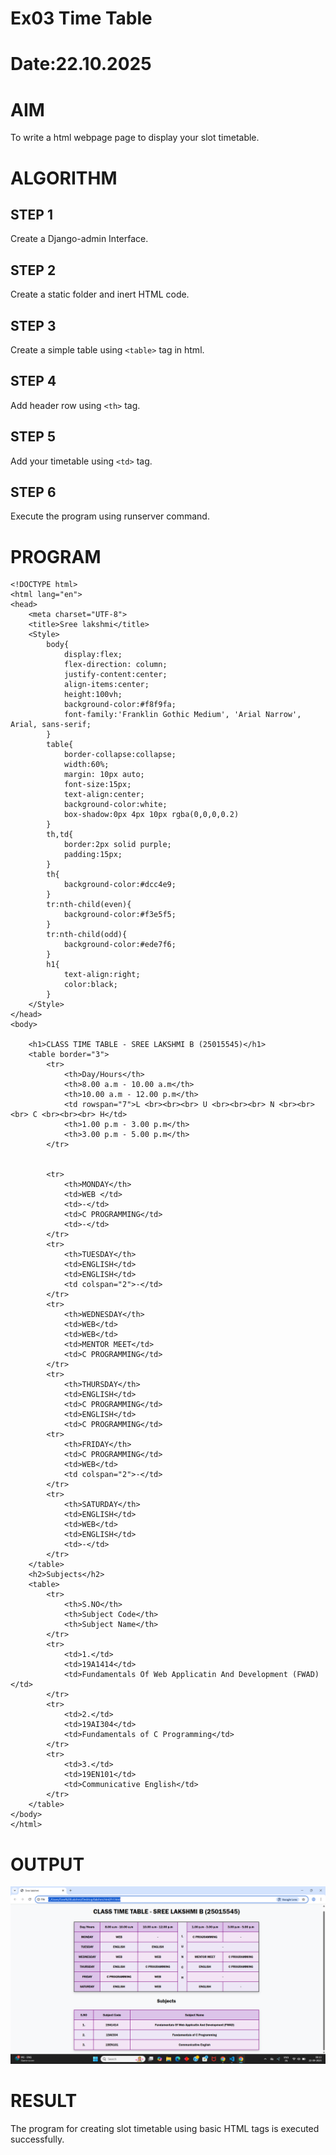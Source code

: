 # Ex03 Time Table
# Date:22.10.2025
# AIM
To write a html webpage page to display your slot timetable.

# ALGORITHM
## STEP 1
Create a Django-admin Interface.

## STEP 2
Create a static folder and inert HTML code.

## STEP 3
Create a simple table using `<table>` tag in html.

## STEP 4
Add header row using `<th>` tag.

## STEP 5
Add your timetable using `<td>` tag.

## STEP 6
Execute the program using runserver command.

# PROGRAM
```
<!DOCTYPE html>
<html lang="en">
<head>
    <meta charset="UTF-8">
    <title>Sree lakshmi</title>
    <Style>
        body{
            display:flex;
            flex-direction: column;
            justify-content:center;
            align-items:center;
            height:100vh;
            background-color:#f8f9fa;
            font-family:'Franklin Gothic Medium', 'Arial Narrow', Arial, sans-serif;
        }
        table{
            border-collapse:collapse;
            width:60%;
            margin: 10px auto;
            font-size:15px;
            text-align:center;
            background-color:white;
            box-shadow:0px 4px 10px rgba(0,0,0,0.2)
        }
        th,td{
            border:2px solid purple;
            padding:15px;
        }
        th{
            background-color:#dcc4e9;
        }
        tr:nth-child(even){
            background-color:#f3e5f5;
        }
        tr:nth-child(odd){
            background-color:#ede7f6;
        }
        h1{
            text-align:right;
            color:black;
        }
    </Style>
</head>
<body>
    
    <h1>CLASS TIME TABLE - SREE LAKSHMI B (25015545)</h1>
    <table border="3">
        <tr>
            <th>Day/Hours</th>
            <th>8.00 a.m - 10.00 a.m</th>
            <th>10.00 a.m - 12.00 p.m</th>
            <td rowspan="7">L <br><br><br> U <br><br><br> N <br><br><br> C <br><br><br> H</td>
            <th>1.00 p.m - 3.00 p.m</th>
            <th>3.00 p.m - 5.00 p.m</th>
        </tr>
               
    
        <tr>
            <th>MONDAY</th>
            <td>WEB </td>
            <td>-</td>
            <td>C PROGRAMMING</td>
            <td>-</td>
        </tr>
        <tr>
            <th>TUESDAY</th>
            <td>ENGLISH</td>
            <td>ENGLISH</td>
            <td colspan="2">-</td>
        </tr>
        <tr>
            <th>WEDNESDAY</th>
            <td>WEB</td>
            <td>WEB</td>
            <td>MENTOR MEET</td>
            <td>C PROGRAMMING</td>
        </tr>
        <tr>
            <th>THURSDAY</th>
            <td>ENGLISH</td>
            <td>C PROGRAMMING</td>
            <td>ENGLISH</td>
            <td>C PROGRAMMING</td>
        <tr>
            <th>FRIDAY</th>
            <td>C PROGRAMMING</td>
            <td>WEB</td>
            <td colspan="2">-</td>
        </tr>
        <tr>
            <th>SATURDAY</th>
            <td>ENGLISH</td>
            <td>WEB</td>
            <td>ENGLISH</td>
            <td>-</td>
        </tr>
    </table>
    <h2>Subjects</h2>
    <table>
        <tr>
            <th>S.NO</th>
            <th>Subject Code</th>
            <th>Subject Name</th>
        </tr>
        <tr>
            <td>1.</td>
            <td>19A1414</td>
            <td>Fundamentals Of Web Applicatin And Development (FWAD)</td>
        </tr>
        <tr>
            <td>2.</td>
            <td>19AI304</td>
            <td>Fundamentals of C Programming</td>
        </tr>
        <tr>
            <td>3.</td>
            <td>19EN101</td>
            <td>Communicative English</td>
        </tr>
    </table>
</body>
</html>
```
# OUTPUT
![alt text](<Screenshot 2025-09-22 081412.png>)
# RESULT
The program for creating slot timetable using basic HTML tags is executed successfully.
